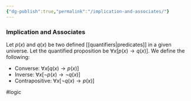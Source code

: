 ```yaml
---
{"dg-publish":true,"permalink":"/implication-and-associates/"}
---
```


### Implication and Associates
Let $p(x)$ and $q(x)$ be two defined [[quantifiers|predicates]] in a given universe. Let the quantified proposition be $\forall x [p(x) \to q(x)]$. We define the following:
- Converse: $\forall x [q(x) \to p(x)]$
- Inverse: $\forall x [\neg p(x) \to \neg q(x)]$
- Contrapositive: $\forall x [\neg q(x) \to p(x)]$

#logic
